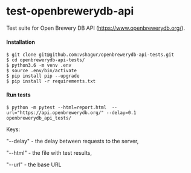 # test-openbrewerydb-api
Test suite for Open Brewery DB API (https://www.openbrewerydb.org/).

#### Installation
    $ git clone git@github.com:vshagur/openbrewerydb-api-tests.git
    $ cd openbrewerydb-api-tests/
    $ python3.6 -m venv .env
    $ source .env/bin/activate
    $ pip install pip --upgrade
    $ pip install -r requirements.txt
    
#### Run tests
    $ python -m pytest --html=report.html  --url="https://api.openbrewerydb.org/" --delay=0.1 openbrewerydb_api_tests/

Keys: 

"--delay" - the delay between requests to the server, 

"--html" - the file with test results, 

"--url" - the base URL
